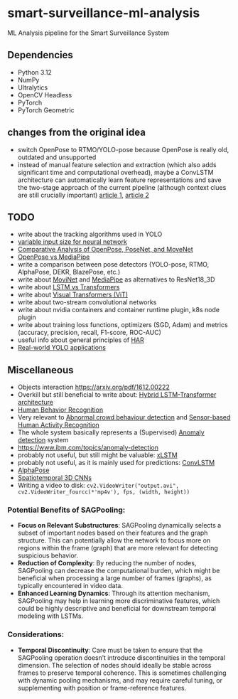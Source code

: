 # smart-surveillance-ml-analysis
ML Analysis pipeline for the Smart Surveillance System

## Dependencies
 * Python 3.12
 * NumPy
 * Ultralytics
 * OpenCV Headless
 * PyTorch
 * PyTorch Geometric

## changes from the original idea
 - switch OpenPose to RTMO/YOLO-pose because OpenPose is really old, outdated and unsupported
 - instead of manual feature selection and extraction (which also adds significant time and computational 
 overhead), maybe a ConvLSTM architecture can automatically learn feature representations and save the two-stage
  approach of the current pipeline (although context clues are still crucially important) [article 1](https://www.mdpi.com/1424-8220/16/1/115),
 [article 2](https://www.mdpi.com/1424-8220/17/11/2556)

## TODO
 - write about the tracking algorithms used in YOLO
 - [variable input size for neural network](https://stats.stackexchange.com/a/138760)
 - [Comparative Analysis of OpenPose, PoseNet, and MoveNet](https://iieta.org/journals/ts/paper/10.18280/ts.390111)
 - [OpenPose vs MediaPipe](https://maureentkt.medium.com/selecting-your-2d-real-time-pose-estimation-models-7d0777bf935f)
 - write a comparison between pose detectors (YOLO-pose, RTMO, AlphaPose, DEKR, BlazePose, etc.)
 - write about [MoviNet](https://arxiv.org/pdf/2103.11511) and [MediaPipe](https://ai.google.dev/edge/mediapipe/solutions/guide) as alternatives to ResNet18_3D
 - write about [LSTM vs Transformers](https://deep-learning-mit.github.io/staging/blog/2023/time-series-lstm-transformer/)
 - write about [Visual Transformers (ViT)](https://arxiv.org/pdf/2102.05095)
 - write about two-stream convolutional networks
 - write about nvidia containers and container runtime plugin, k8s node plugin
 - write about training loss functions, optimizers (SGD, Adam) and metrics (accuracy, precision, recall, F1-score, ROC-AUC)
 - useful info about general principles of [HAR](https://www.sciencedirect.com/science/article/pii/S187705092200045X?ref=cra_js_challenge&fr=RR-1)
 - [Real-world YOLO applications](https://www.ultralytics.com/blog/shattering-the-surveillance-status-quo-with-vision-ai) 

## Miscellaneous 
 - Objects interaction https://arxiv.org/pdf/1612.00222
 - Overkill but still beneficial to write about: [Hybrid LSTM-Transformer architecture](https://www.nature.com/articles/s41598-024-55483-x)
 - [Human Behavior Recognition](https://www.ncbi.nlm.nih.gov/pmc/articles/PMC8659462/)
 - Very relevant to [Abnormal crowd behaviour detection](https://ieeexplore.ieee.org/abstract/document/5206641)
  and [Sensor-based Human Activity Recognition](https://ieeexplore.ieee.org/abstract/document/9333470)
 - The whole system basically represents a (Supervised) [Anomaly detection](https://en.wikipedia.org/wiki/Anomaly_detection) system
 - https://www.ibm.com/topics/anomaly-detection
 - probably not useful, but still might be valuable: [xLSTM](https://arxiv.org/html/2406.04303v1)
 - probably not useful, as it is mainly used for predictions: [ConvLSTM](https://medium.com/neuronio/an-introduction-to-convlstm-55c9025563a7)
 - [AlphaPose](https://arxiv.org/pdf/2211.03375)
 - [Spatiotemporal 3D CNNs](https://arxiv.org/pdf/1711.09577v2)
 - Writing a video to disk: `cv2.VideoWriter("output.avi", cv2.VideoWriter_fourcc(*'mp4v'), fps, (width, height))`

### Potential Benefits of SAGPooling:
- **Focus on Relevant Substructures**: SAGPooling dynamically selects a subset of important nodes based on their
 features and the graph structure. This can potentially allow the network to focus more on regions within the frame
 (graph) that are more relevant for detecting suspicious behavior.
- **Reduction of Complexity**: By reducing the number of nodes, SAGPooling can decrease the computational burden,
 which might be beneficial when processing a large number of frames (graphs), as typically encountered in video data.
- **Enhanced Learning Dynamics**: Through its attention mechanism, SAGPooling may help in learning more
 discriminative features, which could be highly descriptive and beneficial for downstream temporal modeling with LSTMs.

### Considerations:
- **Temporal Discontinuity**: Care must be taken to ensure that the SAGPooling operation doesn’t introduce
  discontinuities in the temporal dimension. The selection of nodes should ideally be stable across frames to
  preserve temporal coherence. This is sometimes challenging with dynamic pooling mechanisms, and may require careful
  tuning, or supplementing with position or frame-reference features.
